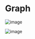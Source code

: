 # Graph

![image](https://user-images.githubusercontent.com/23376002/164894345-cb07627e-98d9-4be4-aea1-eed673c568c4.png)

![image](https://user-images.githubusercontent.com/23376002/164894358-4e9d0d17-401b-47c8-abca-e7be563a7117.png)


